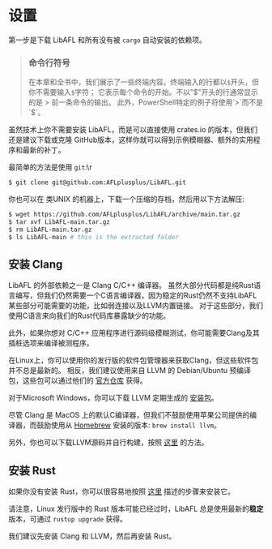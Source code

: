 # 设置

第一步是下载 LibAFL 和所有没有被 `cargo` 自动安装的依赖项。

> ### 命令行符号
>
> 在本章和全书中，我们展示了一些终端内容。终端输入的行都以`$`开头，但你不需要输入`$`字符；
> 它表示每个命令的开始。不以"$"开头的行通常显示的是 > 前一条命令的输出。
> 此外，PowerShell特定的例子将使用`>`而不是`$`。

虽然技术上你不需要安装 LibAFL，而是可以直接使用 crates.io 的版本，但我们还是建议下载或克隆 GitHub版本，这样你就可以得到示例模糊器、额外的实用程序和最新的补丁。

最简单的方法是使用 `git`:\r

```sh
$ git clone git@github.com:AFLplusplus/LibAFL.git
```

你也可以在 类UNIX 的机器上，下载一个压缩的存档，然后用以下方法解压:

```sh
$ wget https://github.com/AFLplusplus/LibAFL/archive/main.tar.gz
$ tar xvf LibAFL-main.tar.gz
$ rm LibAFL-main.tar.gz
$ ls LibAFL-main # this is the extracted folder
```

## 安装 Clang

LibAFL 的外部依赖之一是 Clang C/C++ 编译器。
虽然大部分代码都是纯Rust语言编写，但我们仍然需要一个C语言编译器，因为稳定的Rust仍然不支持LibAFL某些部分可能需要的功能，比如弱连接以及LLVM内置链接。
对于这些部分，我们使用C语言来向我们的Rust代码库暴露缺少的功能。

此外，如果你想对 C/C++ 应用程序进行源码级模糊测试，你可能需要Clang及其插桩选项来编译被测程序。

在Linux上，你可以使用你的发行版的软件包管理器来获取Clang，但这些软件包并不总是最新的。
相反，我们建议使用来自 LLVM 的 Debian/Ubuntu 预编译包，这些包可以通过他们的 [官方仓库](https://apt.llvm.org/) 获得。

对于Microsoft Windows，你可以下载 LLVM 定期生成的 [安装包](https://llvm.org/builds/)。

尽管 Clang 是 MacOS 上的默认C编译器，但我们不鼓励使用苹果公司提供的编译器，而鼓励使用从 [Homebrew](https://brew.sh/) 安装的版本: `brew install llvm`。

另外，你也可以下载LLVM源码并自行构建，按照 [这里](https://clang.llvm.org/get_started.html) 的方法。

## 安装 Rust

如果你没有安装 Rust，你可以很容易地按照 [这里](https://www.rust-lang.org/tools/install) 描述的步骤来安装它。

请注意，Linux 发行版中的 Rust 版本可能已经过时，LibAFL 总是使用最新的**稳定**版本，可通过 `rustup upgrade` 获得。

我们建议先安装 Clang 和 LLVM，然后再安装 Rust。
